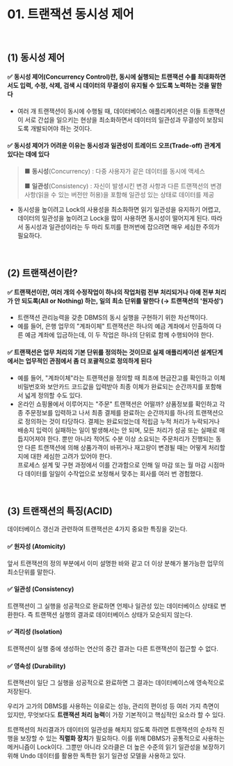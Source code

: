 # 01. 트랜잭션 동시성 제어

<br/>

## (1) 동시성 제어
#### ✅ 동시성 제어(Concurrency Control)란, 동시에 실행되는 트랜잭션 수를 최대화하면서도 입력, 수정, 삭제, 검색 시 데이터의 무결성이 유지될 수 있도록 노력하는 것을 말한다
- 여러 개 트랜잭션이 동시에 수행될 때, 데이터베이스 애플리케이션은 이들 트랜잭션이 서로 간섭을 일으키는 현상을 최소화하면서 데이터의 일관성과 무결성이 보장되도록 개발되어야 하는 것이다.

#### ✅ 동시성 제어가 어려운 이유는 동시성과 일관성이 트레이드 오프(Trade-off) 관계게 있다는 데에 있다
> ■ **동시성**(Concurrency) : 다중 사용자가 같은 데이터를 동시에 액세스
>
> ■ **일관성**(Consistency) : 자신이 발생시킨 변경 사항과 다른 트랜잭션의 변경 사항(읽을 수 있는 버전만 허용)을 포함해 일관성 있는 상태로 데이터를 제공

- 동시성을 높이려고 Lock의 사용성을 최소화하면 읽기 일관성을 유지하기 어렵고, 데이터의 일관성을 높이려고 Lock을 많이 사용하면 동시성이 떨어지게 된다.
  따라서 동시성과 일관성이라는 두 마리 토끼를 한꺼번에 잡으려면 매우 세심한 주의가 필요하다.

<br/>

## (2) 트랜잭션이란?
#### ✅ 트랜잭션이란, 여러 개의 수정작업이 하나의 작업처럼 전부 처리되거나 아예 전부 처리가 안 되도록(All or Nothing) 하는, 일의 최소 단위를 말한다 (→ 트랜잭션의 '원자성')
- 트랜잭션 관리능력을 갖춘 DBMS의 동시 실행을 구현하기 위한 차선책이다.
- 예를 들어, 은행 업무의 "계좌이체" 트랜잭션은 하나의 예금 계좌에서 인출하여 다른 예금 계좌에 입금하는데, 이 두 작업은 하나의 단위로 함께 수행되어야 한다.
#### ✅ 트랜잭션은 업무 처리의 기본 단위를 정의하는 것이므로 실제 애플리케이션 설계단계에서는 업무적인 관점에서 좀 더 포괄적으로 정의하게 된다
- 예를 들어, "계좌이체"라는 트랜잭션을 정의할 때 최초에 현금잔고를 확인하고 이체비밀번호와 보안카드 코드값을 입력받아 최종 이체가 완료되는 순간까지를 포함해서 넓게 정의할 수도 있다.
- 온라인 쇼핑몰에서 이루어지는 "주문" 트랜잭션은 어떨까? 상품정보를 확인하고 각종 주문정보를 입력하고 나서 최종 결제를 완료하는 순간까지를 하나의 트랜잭션으로 정의하는 것이 타당하다.
  결제는 완료되었는데 적립금 누적 처리가 누락되거나 배송지 입력이 실패하는 일이 발생해서는 안 되며, 모든 처리가 성공 또는 실패로 매듭지어져야 한다.
  뿐만 아니라 적어도 수분 이상 소요되는 주문처리가 진행되는 동안 다른 트랜잭션에 의해 상품가격이 바뀌거나 재고량이 변경될 때는 어떻게 처리할지에 대한 세심한 고려가 있어야 한다.<br/>
  프로세스 설계 및 구현 과정에서 이를 간과함으로 인해 일 마감 또는 월 마감 시점마다 데이터를 일일이 수작업으로 보정해서 맞추는 회사를 여러 번 경험했다.

<br/>

## (3) 트랜잭션의 특징(ACID)
데이터베이스 갱신과 관련하여 트랜잭션은 4가지 중요한 특징을 갖는다.

#### ✅ 원자성 (Atomicity)
앞서 트랜잭션의 정의 부분에서 이미 설명한 바와 같고 더 이상 분해가 불가능한 업무의 최소단위를 말한다.

#### ✅ 일관성 (Consistency)
트랜잭션이 그 실행을 성공적으로 완료하면 언제나 일관성 있는 데이터베이스 상태로 변환한다. 즉 트랜잭션 실행의 결과로 데이터베이스 상태가 모순되지 않는다.

#### ✅ 격리성 (Isolation)
트랜잭션이 실행 중에 생성하는 연산의 중간 결과는 다른 트랜잭션이 접근할 수 없다.

#### ✅ 영속성 (Durability)
트랜잭션이 일단 그 실행을 성공적으로 완료하면 그 결과는 데이터베이스에 영속적으로 저장된다.

우리가 고가의 DBMS를 사용하는 이유로는 성능, 관리의 편이성 등 여러 가지 측면이 있지만, 무엇보다도 **트랜잭션 처리 능력**이 가장 기본적이고 핵심적인 요소라 할 수 있다.

트랜잭션의 처리결과가 데이터의 일관성을 해치지 않도록 하려면 트랜잭션의 순차적 진행을 보장할 수 있는 **직렬화 장치**가 필요하다. 이를 위해 DBMS가 공통적으로 사용하는 메커니즘이 Lock이다.
그뿐만 아니라 오라클은 더 높은 수준의 읽기 일관성을 보장하기 위해 Undo 데이터를 활용한 독특한 읽기 일관성 모델을 사용하고 있다.